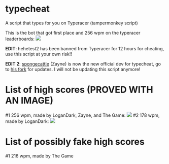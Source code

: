 typecheat
=========
A script that types for you on Typeracer (tampermonkey script)

This is the bot that got first place and 256 wpm on the typeracer leaderboards:
![](https://puu.sh/wRMOt/e6a1493c10.png)

**EDIT**: hehetest2 has been banned from Typeracer for 12 hours for cheating, use this script at your own risk!!

**EDIT 2**: [spongecattle](https://github.com/spongecattle) (Zayne) is now the new official dev for typecheat, go to [his fork](https://github.com/spongecattle/typecheat) for updates. I will not be updating this script anymore!

List of high scores (PROVED WITH AN IMAGE)
===================
#1 256 wpm, made by LoganDark, Zayne, and The Game:
![](https://puu.sh/wRMOt/e6a1493c10.png)
#2 178 wpm, made by LoganDark:
![](https://cdn.discordapp.com/attachments/338984733260382208/339048188399058974/unknown.png)

List of possibly fake high scores
===================
#1 216 wpm, made by The Game
